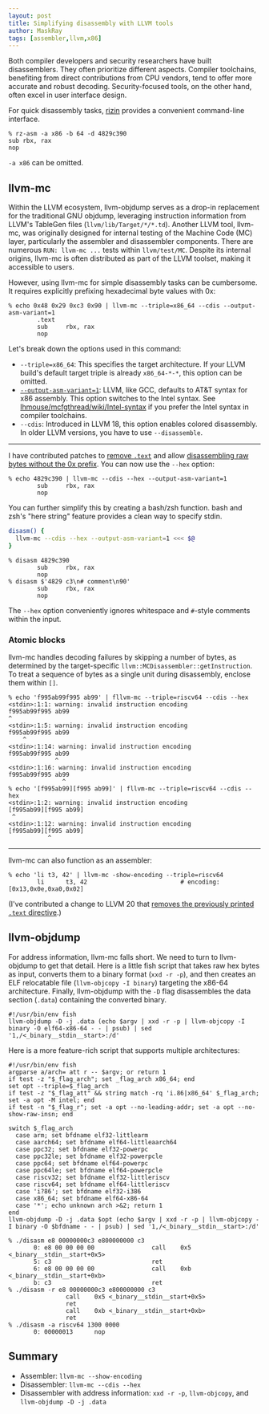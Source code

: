 ```yaml
---
layout: post
title: Simplifying disassembly with LLVM tools
author: MaskRay
tags: [assembler,llvm,x86]
---
```


Both compiler developers and security researchers have built disassemblers.
They often prioritize different aspects.
Compiler toolchains, benefiting from direct contributions from CPU vendors, tend to offer more accurate and robust decoding.
Security-focused tools, on the other hand, often excel in user interface design.

For quick disassembly tasks, [rizin](https://rizin.re/) provides a convenient command-line interface.

<!-- more -->

```
% rz-asm -a x86 -b 64 -d 4829c390
sub rbx, rax
nop
```

`-a x86` can be omitted.

## llvm-mc

Within the LLVM ecosystem, llvm-objdump serves as a drop-in replacement for the traditional GNU objdump, leveraging instruction information from LLVM's TableGen files (`llvm/lib/Target/*/*.td`).
Another LLVM tool, llvm-mc, was originally designed for internal testing of the Machine Code (MC) layer, particularly the assembler and disassembler components.
There are numerous `RUN: llvm-mc ...` tests within `llvm/test/MC`.
Despite its internal origins, llvm-mc is often distributed as part of the LLVM toolset, making it accessible to users.

However, using llvm-mc for simple disassembly tasks can be cumbersome. It requires explicitly prefixing hexadecimal byte values with 0x:

```
% echo 0x48 0x29 0xc3 0x90 | llvm-mc --triple=x86_64 --cdis --output-asm-variant=1
        .text
        sub     rbx, rax
        nop
```

Let's break down the options used in this command:

* `--triple=x86_64`: This specifies the target architecture. If your LLVM build's default target triple is already `x86_64-*-*`, this option can be omitted.
* [`--output-asm-variant=1`](/blog/2023-05-08-assemblers#x86): LLVM, like GCC, defaults to AT&T syntax for x86 assembly. This option switches to the Intel syntax. See [lhmouse/mcfgthread/wiki/Intel-syntax](https://github.com/lhmouse/mcfgthread/wiki/Intel-syntax) if you prefer the Intel syntax in compiler toolchains.
* `--cdis`: Introduced in LLVM 18, this option enables colored disassembly. In older LLVM versions, you have to use `--disassemble`.

---

I have contributed patches to [remove `.text`](https://github.com/llvm/llvm-project/pull/120185) and allow [disassembling raw bytes without the 0x prefix](https://github.com/llvm/llvm-project/pull/120185).
You can now use the `--hex` option:

```
% echo 4829c390 | llvm-mc --cdis --hex --output-asm-variant=1
        sub     rbx, rax
        nop
```

You can further simplify this by creating a bash/zsh function.
bash and zsh's "here string" feature provides a clean way to specify stdin.

```zsh
disasm() {
  llvm-mc --cdis --hex --output-asm-variant=1 <<< $@
}
```

```
% disasm 4829c390
        sub     rbx, rax
        nop
% disasm $'4829 c3\n# comment\n90'
        sub     rbx, rax
        nop
```

The `--hex` option conveniently ignores whitespace and `#`-style comments within the input.

### Atomic blocks

llvm-mc handles decoding failures by skipping a number of bytes, as determined by the target-specific `llvm::MCDisassembler::getInstruction`.
To treat a sequence of bytes as a single unit during disassembly, enclose them within `[]`.

```
% echo 'f995ab99f995 ab99' | fllvm-mc --triple=riscv64 --cdis --hex
<stdin>:1:1: warning: invalid instruction encoding
f995ab99f995 ab99
^
<stdin>:1:5: warning: invalid instruction encoding
f995ab99f995 ab99
    ^
<stdin>:1:14: warning: invalid instruction encoding
f995ab99f995 ab99
             ^
<stdin>:1:16: warning: invalid instruction encoding
f995ab99f995 ab99
               ^
% echo '[f995ab99][f995 ab99]' | fllvm-mc --triple=riscv64 --cdis --hex
<stdin>:1:2: warning: invalid instruction encoding
[f995ab99][f995 ab99]
 ^
<stdin>:1:12: warning: invalid instruction encoding
[f995ab99][f995 ab99]
           ^
```

---

llvm-mc can also function as an assembler:

```
% echo 'li t3, 42' | llvm-mc -show-encoding --triple=riscv64
        li      t3, 42                          # encoding: [0x13,0x0e,0xa0,0x02]
```

(I've contributed a change to LLVM 20 that [removes the previously printed `.text` directive](https://github.com/llvm/llvm-project/commit/7b23f413d1f76532825e470b523e971818d453ca).)

## llvm-objdump

For address information, llvm-mc falls short. We need to turn to llvm-objdump to get that detail.
Here is a little fish script that takes raw hex bytes as input, converts them to a binary format (`xxd -r -p`), and then creates an ELF relocatable file (`llvm-objcopy -I binary`) targeting the x86-64 architecture.
Finally, llvm-objdump with the `-D` flag disassembles the data section (`.data`) containing the converted binary.

```fish
#!/usr/bin/env fish
llvm-objdump -D -j .data (echo $argv | xxd -r -p | llvm-objcopy -I binary -O elf64-x86-64 - - | psub) | sed '1,/<_binary__stdin__start>:/d'
```

Here is a more feature-rich script that supports multiple architectures:

```fish
#!/usr/bin/env fish
argparse a/arch= att r -- $argv; or return 1
if test -z "$_flag_arch"; set _flag_arch x86_64; end
set opt --triple=$_flag_arch
if test -z "$_flag_att" && string match -rq 'i.86|x86_64' $_flag_arch; set -a opt -M intel; end
if test -n "$_flag_r"; set -a opt --no-leading-addr; set -a opt --no-show-raw-insn; end

switch $_flag_arch
  case arm; set bfdname elf32-littlearm
  case aarch64; set bfdname elf64-littleaarch64
  case ppc32; set bfdname elf32-powerpc
  case ppc32le; set bfdname elf32-powerpcle
  case ppc64; set bfdname elf64-powerpc
  case ppc64le; set bfdname elf64-powerpcle
  case riscv32; set bfdname elf32-littleriscv
  case riscv64; set bfdname elf64-littleriscv
  case 'i?86'; set bfdname elf32-i386
  case x86_64; set bfdname elf64-x86-64
  case '*'; echo unknown arch >&2; return 1
end
llvm-objdump -D -j .data $opt (echo $argv | xxd -r -p | llvm-objcopy -I binary -O $bfdname - - | psub) | sed '1,/<_binary__stdin__start>:/d'
```

```
% ./disasm e8 00000000c3 e800000000 c3
       0: e8 00 00 00 00                call    0x5 <_binary__stdin__start+0x5>
       5: c3                            ret
       6: e8 00 00 00 00                call    0xb <_binary__stdin__start+0xb>
       b: c3                            ret
% ./disasm -r e8 00000000c3 e800000000 c3
                call    0x5 <_binary__stdin__start+0x5>
                ret
                call    0xb <_binary__stdin__start+0xb>
                ret
% ./disasm -a riscv64 1300 0000
       0: 00000013      nop
```

## Summary

* Assembler: `llvm-mc --show-encoding`
* Disassembler: `llvm-mc --cdis --hex`
* Disassembler with address information: `xxd -r -p`, `llvm-objcopy`, and `llvm-objdump -D -j .data`
